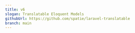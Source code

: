 ```yaml
---
title: v6
slogan: Translatable Eloquent Models
githubUrl: https://github.com/spatie/laravel-translatable
branch: main
---
```

